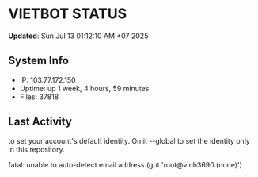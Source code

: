 # VIETBOT STATUS
**Updated**: Sun Jul 13 01:12:10 AM +07 2025

## System Info
- IP: 103.77.172.150
- Uptime: up 1 week, 4 hours, 59 minutes
- Files: 37818

## Last Activity

to set your account's default identity.
Omit --global to set the identity only in this repository.

fatal: unable to auto-detect email address (got 'root@vinh3690.(none)')
